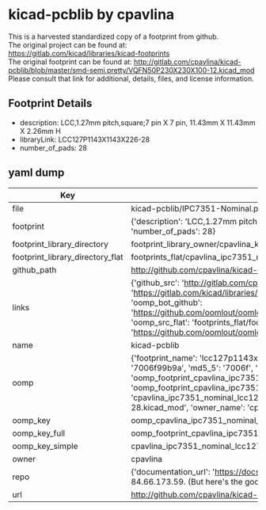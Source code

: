# kicad-pcblib by cpavlina  
This is a harvested standardized copy of a footprint from github.  
The original project can be found at:  
https://gitlab.com/kicad/libraries/kicad-footprints  
The original footprint can be found at:
http://gitlab.com/cpavlina/kicad-pcblib/blob/master/smd-semi.pretty/VQFN50P230X230X100-12.kicad_mod
Please consult that link for additional, details, files, and license information.  
## Footprint Details
* description: LCC,1.27mm pitch,square;7 pin X 7 pin, 11.43mm X 11.43mm X 2.26mm H  
* libraryLink: LCC127P1143X1143X226-28  
* number_of_pads: 28  
## yaml dump  
| Key | Value |  
| --- | --- |  
| file | kicad-pcblib/IPC7351-Nominal.pretty/LCC127P1143X1143X226-28.kicad_mod |  
| footprint | {'description': 'LCC,1.27mm pitch,square;7 pin X 7 pin, 11.43mm X 11.43mm X 2.26mm H', 'libraryLink': 'LCC127P1143X1143X226-28', 'number_of_pads': 28} |  
| footprint_library_directory | footprint_library_owner/cpavlina_kicad-pcblib |  
| footprint_library_directory_flat | footprints_flat/cpavlina_ipc7351_nominal_lcc127p1143x1143x226_28/working |  
| github_path | http://github.com/cpavlina/kicad-pcblib/blob/master/IPC7351-Nominal.pretty/LCC127P1143X1143X226-28.kicad_mod |  
| links | {'github_src': 'http://gitlab.com/cpavlina/kicad-pcblib/blob/master/smd-semi.pretty/VQFN50P230X230X100-12.kicad_mod', 'github_src_repo': 'https://gitlab.com/kicad/libraries/kicad-footprints', 'oomp_bot': 'footprints/cpavlina_ipc7351_nominal_lcc127p1143x1143x226_28/working', 'oomp_bot_github': 'https://github.com/oomlout/oomlout_oomp_footprint_bot/tree/main/footprints/cpavlina_ipc7351_nominal_lcc127p1143x1143x226_28/working', 'oomp_src_flat': 'footprints_flat/footprints_flat/cpavlina_ipc7351_nominal_lcc127p1143x1143x226_28/working', 'oomp_src_flat_github': 'https://github.com/oomlout/oomlout_oomp_footprint_src/tree/main/footprints_flat/cpavlina_ipc7351_nominal_lcc127p1143x1143x226_28/working'} |  
| name | kicad-pcblib |  
| oomp | {'footprint_name': 'lcc127p1143x1143x226_28', 'library_name': 'ipc7351_nominal', 'md5': '7006f99b9a7a49e0d982fbdbd8ebbbc6', 'md5_10': '7006f99b9a', 'md5_5': '7006f', 'md5_6': '7006f9', 'oomp_key': 'oomp_cpavlina_ipc7351_nominal_lcc127p1143x1143x226_28', 'oomp_key_extra': 'oomp_footprint_cpavlina_ipc7351_nominal_lcc127p1143x1143x226_28', 'oomp_key_full': 'oomp_footprint_cpavlina_ipc7351_nominal_lcc127p1143x1143x226_28_7006f9', 'oomp_key_simple': 'cpavlina_ipc7351_nominal_lcc127p1143x1143x226_28', 'original_filename': 'kicad-pcblib/IPC7351-Nominal.pretty/LCC127P1143X1143X226-28.kicad_mod', 'owner_name': 'cpavlina'} |  
| oomp_key | oomp_cpavlina_ipc7351_nominal_lcc127p1143x1143x226_28 |  
| oomp_key_full | oomp_footprint_cpavlina_ipc7351_nominal_lcc127p1143x1143x226_28 |  
| oomp_key_simple | cpavlina_ipc7351_nominal_lcc127p1143x1143x226_28 |  
| owner | cpavlina |  
| repo | {'documentation_url': 'https://docs.github.com/rest/overview/resources-in-the-rest-api#rate-limiting', 'message': "API rate limit exceeded for 84.66.173.59. (But here's the good news: Authenticated requests get a higher rate limit. Check out the documentation for more details.)"} |  
| url | http://github.com/cpavlina/kicad-pcblib |  

